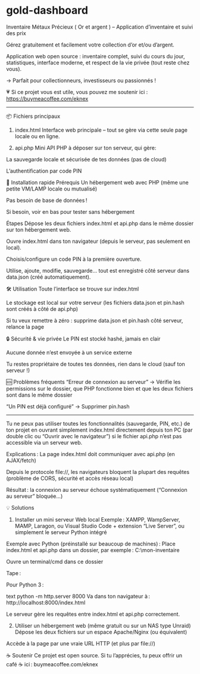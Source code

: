 # gold-dashboard
Inventaire Métaux Précieux ( Or et argent ) – Application d’inventaire et suivi des prix

Gérez gratuitement et facilement votre collection d’or et/ou d’argent.

Application web open source : inventaire complet, suivi du cours du jour, statistiques, interface moderne, et respect de la vie privée (tout reste chez vous).

→ Parfait pour collectionneurs, investisseurs ou passionnés !

💗 Si ce projet vous est utile, vous pouvez me soutenir ici : https://buymeacoffee.com/eknex

------------------------------------------------------------------------------------------------------------------------------------------------------------------


📦 Fichiers principaux
1. index.html
Interface web principale – tout se gère via cette seule page locale ou en ligne.

2. api.php
Mini API PHP à déposer sur ton serveur, qui gère:

La sauvegarde locale et sécurisée de tes données (pas de cloud)

L’authentification par code PIN

🚀 Installation rapide
Prérequis
Un hébergement web avec PHP (même une petite VM/LAMP locale ou mutualisé)

Pas besoin de base de données !

Si besoin, voir en bas pour tester sans hébergement 

Étapes
Dépose les deux fichiers index.html et api.php dans le même dossier sur ton hébergement web.

Ouvre index.html dans ton navigateur (depuis le serveur, pas seulement en local).

Choisis/configure un code PIN à la première ouverture.

Utilise, ajoute, modifie, sauvegarde… tout est enregistré côté serveur dans data.json (créé automatiquement).

🛠️ Utilisation
Toute l’interface se trouve sur index.html

Le stockage est local sur votre serveur (les fichiers data.json et pin.hash sont créés à côté de api.php)

Si tu veux remettre à zéro : supprime data.json et pin.hash côté serveur, relance la page

🔒 Sécurité & vie privée
Le PIN est stocké hashé, jamais en clair

Aucune donnée n’est envoyée à un service externe

Tu restes propriétaire de toutes tes données, rien dans le cloud (sauf ton serveur !)

🆘 Problèmes fréquents
“Erreur de connexion au serveur” → Vérifie les permissions sur le dossier, que PHP fonctionne bien et que les deux fichiers sont dans le même dossier

“Un PIN est déjà configuré” → Supprimer pin.hash



------------------------------------------------------------------------------------------------------------------------------------------------------------------
Tu ne peux pas utiliser toutes les fonctionnalités (sauvegarde, PIN, etc.) de ton projet en ouvrant simplement index.html directement depuis ton PC (par double clic ou “Ouvrir avec le navigateur”) si le fichier api.php n’est pas accessible via un serveur web.

Explications :
La page index.html doit communiquer avec api.php (en AJAX/fetch)

Depuis le protocole file://, les navigateurs bloquent la plupart des requêtes (problème de CORS, sécurité et accès réseau local)

Résultat : la connexion au serveur échoue systématiquement (“Connexion au serveur” bloquée…)

💡 Solutions
1. Installer un mini serveur Web local
Exemple : XAMPP, WampServer, MAMP, Laragon, ou Visual Studio Code + extension “Live Server”, ou simplement le serveur Python intégré

Exemple avec Python (préinstallé sur beaucoup de machines) :
Place index.html et api.php dans un dossier, par exemple : C:\\mon-inventaire

Ouvre un terminal/cmd dans ce dossier

Tape :

Pour Python 3 :

text
python -m http.server 8000
Va dans ton navigateur à : http://localhost:8000/index.html

Le serveur gère les requêtes entre index.html et api.php correctement.

2. Utiliser un hébergement web (même gratuit ou sur un NAS type Unraid)
Dépose les deux fichiers sur un espace Apache/Nginx (ou équivalent)

Accède à la page par une vraie URL HTTP (et plus par file://)




☕ Soutenir
Ce projet est open source.
Si tu l’apprécies, tu peux offrir un café ☕ ici : buymeacoffee.com/eknex
